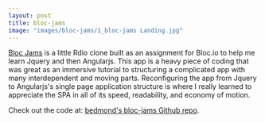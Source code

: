 ```yaml
---
layout: post
title: bloc-jams
image: "images/bloc-jams/1_bloc-jams Landing.jpg"
---
```


[Bloc Jams][bloc-jams] is a little Rdio clone built as an assignment for Bloc.io to help me learn Jquery and then Angularjs. This app is a heavy piece of coding that was great as an immersive tutorial to structuring a complicated app with many interdependent and moving parts.  Reconfiguring the app from Jquery to Angularjs's single page application structure is where I really learned to appreciate the SPA in all of its speed, readability, and economy of motion.

Check out the code at:  [bedmond's bloc-jams Github repo][bedmond-gh].

[bedmond-gh]: https://github.com/bedmond/bloc-jams
[bloc-jams]: http://fierce-peak-3971.herokuapp.com